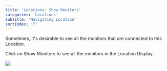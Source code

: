 ```yaml
---
title: 'Locations: Show Monitors'
categories: 'Locations'
subTitle: 'Navigating Location'
sortIndex: '7'
---
```

Sometimes, it's desirable to see all the monitors that are connected to this Location.

Click on Show Monitors to see all the monitors in the Location Display.

![](https://cloud.githubusercontent.com/assets/3292593/25652710/25e86a5c-301c-11e7-8c05-9d92bd9acab9.png)